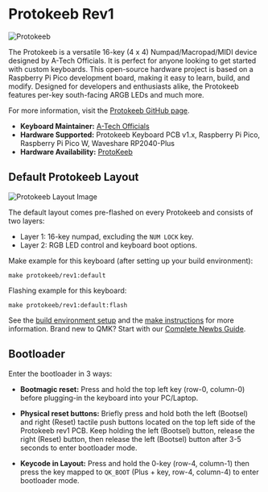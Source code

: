 # Protokeeb Rev1

![Protokeeb](https://i.imgur.com/RsSBoJg.jpg)

The Protokeeb is a versatile 16-key (4 x 4) Numpad/Macropad/MIDI device designed by A-Tech Officials. It is perfect for anyone looking to get started with custom keyboards. This open-source hardware project is based on a Raspberry Pi Pico development board, making it easy to learn, build, and modify. Designed for developers and enthusiasts alike, the Protokeeb features per-key south-facing ARGB LEDs and much more.

For more information, visit the [Protokeeb GitHub page](https://github.com/atechofficials/protokeeb).

-   **Keyboard Maintainer:** [A-Tech Officials](https://github.com/atechofficials)
-   **Hardware Supported:** Protokeeb Keyboard PCB v1.x, Raspberry Pi Pico, Raspberry Pi Pico W, Waveshare RP2040-Plus
-   **Hardware Availability:** [ProtoKeeb](https://github.com/atechofficials/protokeeb)

## Default Protokeeb Layout

![Protokeeb Layout Image](https://i.imgur.com/e0RlllX.png)

The default layout comes pre-flashed on every Protokeeb and consists of two layers:

-   Layer 1: 16-key numpad, excluding the `NUM LOCK` key.
-   Layer 2: RGB LED control and keyboard boot options.

Make example for this keyboard (after setting up your build environment):

    make protokeeb/rev1:default

Flashing example for this keyboard:

    make protokeeb/rev1:default:flash


See the [build environment setup](https://docs.qmk.fm/#/getting_started_build_tools) and the [make instructions](https://docs.qmk.fm/#/getting_started_make_guide) for more information. Brand new to QMK? Start with our [Complete Newbs Guide](https://docs.qmk.fm/#/newbs).

## Bootloader

Enter the bootloader in 3 ways:

-   **Bootmagic reset:** Press and hold the top left key (row-0, column-0) before plugging-in the keyboard into your PC/Laptop.

-   **Physical reset buttons:** Briefly press and hold both the left (Bootsel) and right (Reset) tactile push buttons located on the top left side of the Protokeeb rev1 PCB. Keep holding the left (Bootsel) button, release the right (Reset) button, then release the left (Bootsel) button after 3-5 seconds to enter bootloader mode.

-   **Keycode in Layout:** Press and hold the 0-key (row-4, column-1) then press the key mapped to `QK_BOOT` (Plus + key, row-4, column-4) to enter bootloader mode.
